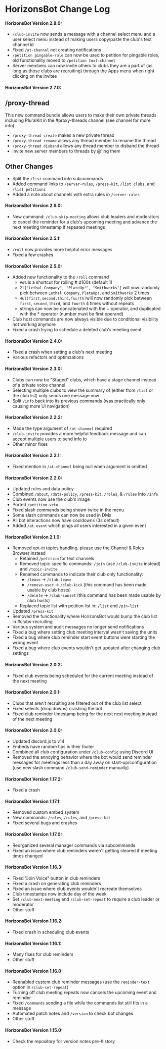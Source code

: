 # HorizonsBot Change Log
#### HorizonsBot Version 2.8.0:
- `/club-invite` now sends a message with a channel select menu and a user select menu instead of making users copy/paste the club's text channel id
- Fixed `/at-channel` not creating notifications
- `/petition pingable-role` can now be used to petition for pingable roles, old functionality moved to `/petition text-channel`
- Server members can now invite others to clubs they are a part of (as long as those clubs are recruiting) through the Apps menu when right clicking on the invitee

#### HorizonsBot Version 2.7.0:
## /proxy-thread
This new command bundle allows users to make their own private threads including PluralKit in the #proxy-threads channel (see channel for more info).
- `/proxy-thread create` makes a new private thread
- `/proxy-thread rename` allows any thread member to rename the thread
- `/proxy-thread disband` allows any thread member to disband the thread
- invite new server members to threads by @'ing them

## Other Changes
- Split the `/list` command into subcommands
- Added command links to `/server-rules`, `/press-kit`, `/list clubs`, and `/list petitions`
- Added a note about channels with extra rules in `/server-rules`

#### HorizonsBot Version 2.6.0:
- New command: `/club-skip-meeting` allows club leaders and moderators to cancel the reminder for a club's upcoming meeting and advance the next meeting timestamp if repeated meetings

#### HorizonsBot Version 2.5.1:
- `/roll` now provides more helpful error messages
- Fixed a few crashes
#### HorizonsBot Version 2.5.0:
- Added new functionality to the `/roll` command
	- `#d%` is a shortcut for rolling # d100s (default 1)
	- `2l["Lethal Company", "PlateUp!", "Smithworks"]` will now randomly pick between `Lethal Company`, `PlateUp!`, and `Smithworks` 2 times
	- `4ul[first,second,third,fourth]`will now randomly pick between `first`, `second`, `third`, and `fourth` 4 times without repeats
	- strings can now be concatenated with the + operator, and duplicated with the * operator (number must be first operand)
- Club host commands are now always visible due to conditional visibility not working anymore
- Fixed a crash trying to schedule a deleted club's meeting event
#### HorizonsBot Version 2.4.0:
- Fixed a crash when setting a club's next meeting
- Various refactors and optimzations
#### HorizonsBot Version 2.3.0:
- Clubs can now be "Staged" clubs, which have a stage channel instead of a private voice channel
- Selecting multiple clubs to view the summary of (either from `/list` or the club list) only sends one message now
- Split `/info` back into its previous commands (was practically only causing more UI navigation)
#### HorizonsBot Version 2.2.2:
- Made the type argument of `/at-channel` required
- `/club-invite` provides a more helpful feedback message and can accept multiple users to send info to
- Other minor fixes
#### HorizonsBot Version 2.2.1:
- Fixed mention in `/at-channel` being null when argument is omitted
#### HorizonsBot Version 2.2.0:
- Updated rules and data policy
- Combined `/about`, `/data-policy`, `/press-kit`, `/roles`, & `/rules` into `/info`
- Club events now use the club's image
- Ported `/petition-veto`
- Fixed slash commands being shown twice in the menu
- Some slash commands can now be used in DMs
- All bot interactions now have cooldowns (3s default)
- Added `/at-event` which pings all users interested in a given event
#### HorizonsBot Version 2.1.0:
- Removed opt-in topics handling, please use the Channel & Roles Browser instead
   - Retained `/petition` for text channels
   - Removed topic specific commands: `/join` (use `/club-invite` instead) and `/topic-invite`
   - Renamed commands to indicate their club only functionality:
      - `/leave` -> `/club-leave`
	  - `/remove-user` -> `/club-kick` (this command has been made usable by club hosts)
	  - `/delete` -> `/club-sunset` (this command has been made usable by club hosts)
   - Replaced topic list with petition list in: `/list` and `/pin-list`
- Updated `/press-kit`
- Removed the functionality where HorizonsBot would bump the club list in #clubs-recruiting
- Various system and audit messages no longer send notifications
- Fixed a bug where setting club meeting interval wasn't saving the units
- Fixed a bug where club reminder start event buttons were starting the wrong event
- Fixed a bug where club events wouldn't get updated after changing club settings
#### HorizonsBot Version 2.0.2:
- Fixed club events being scheduled for the current meeting instead of the next meeting
#### HorizonsBot Version 2.0.1:
- Clubs that aren't recruiting are filtered out of the club list select
- Fixed selects (drop downs) crashing the bot
- Fixed club reminder timestamp being for the next next meeting instead of the next meeting
#### HorizonsBot Version 2.0.0:
 - Updated discord.js to v14
 - Embeds have random tips in their footer
 - Combined all club configuration under `/club-config` using Discord UI
 - Removed the annoying behavior where the bot would send reminder messages for meetings less than a day away on start-up/configuration (use new slash command `/club-send-reminder` manually)
#### HorizonsBot Version 1.17.2:
 - Fixed a crash
#### HorizonsBot Version 1.17.1:
 - Removed custom embed system
 - New commands: `/roles`, `/rules`, and `/press-kit`
 - Fixed several bugs and crashes

#### HorizonsBot Version 1.17.0:
- Reorganized several manager commands via subcommands
- Fixed an issue where club reminders weren't getting cleared if meeting times changed

#### HorizonsBot Version 1.16.3:
- Fixed "Join Voice" button in club reminders
- Fixed a crash on generating club reminders
- Fixed an issue where club events wouldn't recreate themselves
- Club timestamps now include day of the week
- Set `/club-next-meeting` and `/club-set-repeat` to require a club leader or moderator
- Other stuff

#### HorizonsBot Version 1.16.2:
- Fixed crash in scheduling club events

#### HorizonsBot Version 1.16.1:
- Many fixes for club reminders
- Other stuff

#### HorizonsBot Version 1.16.0:
- Reenabled custom club reminder messages (use the `reminder-text` option in `/club-set-repeat`)
- Turning off club meeting repeats now cancels the upcoming event and reminder
- Fixed `/commands` sending a file while the commands list still fits in a message
- Automated patch notes and `/version` to check bot changes
- Other stuff

#### HorizonsBot Version 1.15.0:
- Check the repository for version notes pre-history
